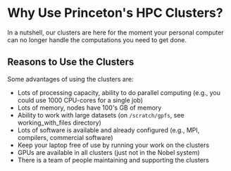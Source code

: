# Why Use Princeton's HPC Clusters?

In a nutshell, our clusters are here for the moment your personal computer can no longer handle the computations you need to get done.

## Reasons to Use the Clusters

Some advantages of using the clusters are:

- Lots of processing capacity, ability to do parallel computing (e.g., you could use 1000 CPU-cores for a single job)  
- Lots of memory, nodes have 100's GB of memory  
- Ability to work with large datasets (on `/scratch/gpfs`, see working_with_files directory)
- Lots of software is available and already configured (e.g., MPI, compilers, commercial software)
- Keep your laptop free of use by running your work on the clusters
- GPUs are available in all clusters (just not in the Nobel system)
- There is a team of people maintaining and supporting the clusters
